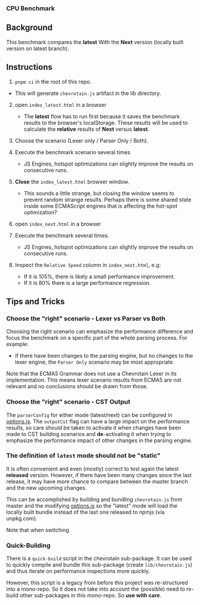 ### CPU Benchmark

## Background

This benchmark compares the **latest**
With the **Next** version (locally built version on latest branch).

## Instructions

1.  `pnpm ci` in the root of this repo.

- This will generate `chevrotain.js` artifact in the lib directory.

2. open `index_latest.html` in a browser

   - The **latest** flow has to run first because it saves the benchmark results to the browser's localStorage.
     These results will be used to calculate the **relative** results of **Next** versus **latest**.

3. Choose the scenario (Lexer only / Parser Only / Both).

4. Execute the benchmark scenario several times

   - JS Engines, hotspot optimizations can slightly improve the results on consecutive runs.

5. **Close** the `index_latest.html` browser window.

   - This sounds a little strange, but closing the window seems to prevent random strange results.
     Perhaps there is some shared state inside some ECMAScript engines that is affecting the hot-spot optimization?

6. open `index_next.html` in a browser

7. Execute the benchmark several times.

   - JS Engines, hotspot optimizations can slightly improve the results on consecutive runs.

8. Inspect the `Relative Speed` column in `index_next.html`, e.g:
   - If it is 105%, there is likely a small performance improvement.
   - If it is 80% there is a large performance regression.

## Tips and Tricks

### Choose the "right" scenario - Lexer vs Parser vs Both

Choosing the right scenario can emphasize the performance difference and focus the benchmark
on a specific part of the whole parsing process. For example:

- If there have been changes to the parsing engine, but no changes to the lexer engine, the `Parser Only` scenario
  may be most appropriate.

Note that the ECMA5 Grammar does not use a Chevrotain Lexer in its implementation.
This means lexer scenario results from ECMA5 are not relevant and no conclusions should be drawn from those.

### Choose the "right" scenario - CST Output

The `parserConfig` for either mode (latest/next) can be configured in [options.js](./parsers/options.js).
The `outputCst` flag can have a large impact on the performance results, so care should be taken
to activate it when changes have been made to CST building scenarios and **de**-activating it
when trying to emphasize the performance impact of other changes in the parsing engine.

### The definition of `latest` mode should not be "static"

It is often convenient and even (mostly) correct to test again the latest **released** version.
However, if there have been many changes since the last release, it may have more chance to compare between
the master branch and the new upcoming changes.

This can be accomplished by building and bundling `chevrotain.js` from master
and the modifying [options.js](./parsers/options.js) so the "latest" mode will load
the locally built bundle instead of the last one released to npmjs (via unpkg.com).

Note that when switching

### Quick-Building

There is a `quick-build` script in the chevrotain sub-package.
It can be used to quickly compile and bundle this sub-package (create `lib/chevrotain.js`) and thus iterate
on performance inspections more quickly.

However, this script is a legacy from before this project was re-structured into a mono-repo.
So it does not take into account the (possible) need to re-build other sub-packages in this mono-repo.
So **use with care**.
